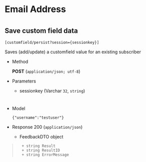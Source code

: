 # Email Address

#

## Save custom field data 

	[customfield/persist?session={sessionkey}]

Saves (add/update) a customfield value for an existing subscriber

+ Method

	**POST** (`application/json; utf-8`)

+ Parameters

	+ sessionkey (Varchar `32`, `string`)
	
	
#

+ Model

	```
	{"username":"testuser"}
	```

+ Response 200 (`application/json`)

	+ FeedbackDTO object

> 		+ string Result
> 		+ string ResultID
> 		+ string ErrorMessage 
